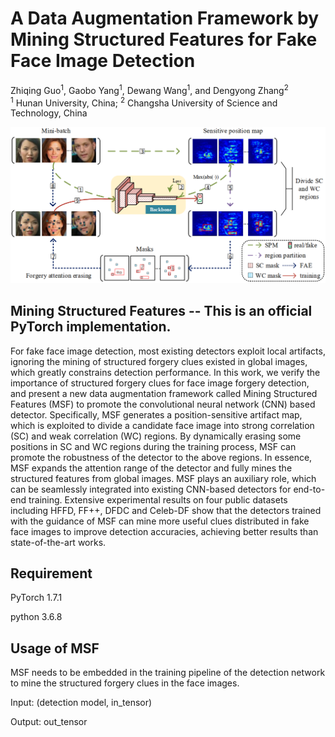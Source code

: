 # A Data Augmentation Framework by Mining Structured Features for Fake Face Image Detection

Zhiqing Guo<sup>1</sup>, 
Gaobo Yang<sup>1</sup>,
Dewang Wang<sup>1</sup>,
and Dengyong Zhang<sup>2</sup></br>
<sup>1</sup> Hunan University, China; 
<sup>2</sup> Changsha University of Science and Technology, China</br>

<img src="MSFnet.png" alt="demo" width="800"/>

## Mining Structured Features -- This is an official PyTorch implementation.
For fake face image detection, most existing detectors exploit local artifacts, ignoring the mining of structured forgery clues existed in global images, which greatly constrains detection performance. In this work, we verify the importance of structured forgery clues for face image forgery detection, and present a new data augmentation framework called Mining Structured Features (MSF) to promote the convolutional neural network (CNN) based detector. Specifically, MSF generates a position-sensitive artifact map, which is exploited to divide a candidate face image into strong correlation (SC) and weak correlation (WC) regions. By dynamically erasing some positions in SC and WC regions during the training process, MSF can promote the robustness of the detector to the above regions. In essence, MSF expands the attention range of the detector and fully mines the structured features from global images. MSF plays an auxiliary role, which can be seamlessly integrated into existing CNN-based detectors for end-to-end training. Extensive experimental results on four public datasets including HFFD, FF++, DFDC and Celeb-DF show that the detectors trained with the guidance of MSF can mine more useful clues distributed in fake face images to improve detection accuracies, achieving better results than state-of-the-art works.

## Requirement
PyTorch 1.7.1

python 3.6.8

## Usage of MSF
MSF needs to be embedded in the training pipeline of the detection network to mine the structured forgery clues in the face images.

Input: (detection model, in_tensor)

Output: out_tensor

